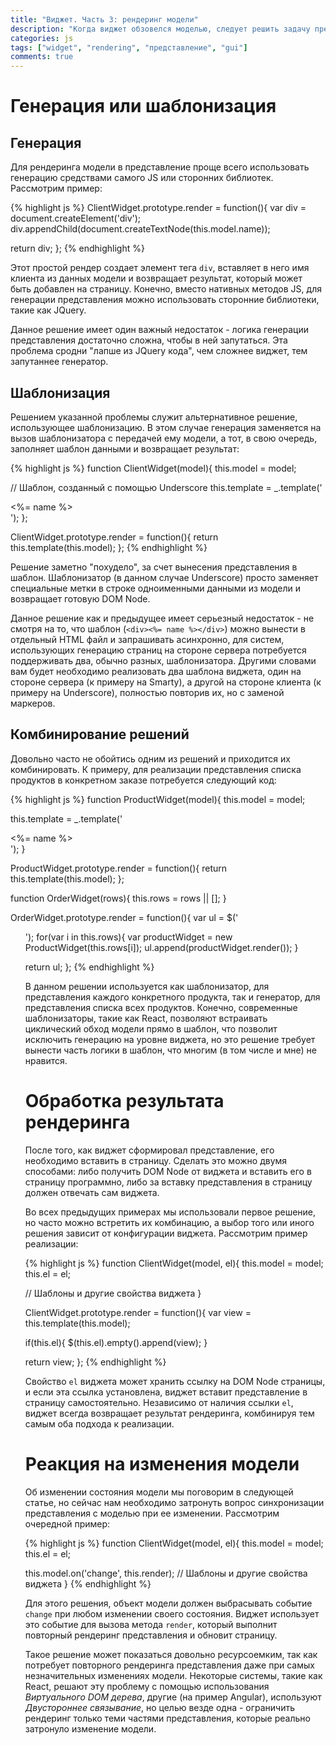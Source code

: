 ```yaml
---
title: "Виджет. Часть 3: рендеринг модели"
description: "Когда виджет обзовелся моделью, следует решить задачу преобразования модели в представление. Какие альтернативные решения мы должны для этого принять, обсудим в этой статье..."
categories: js
tags: ["widget", "rendering", "представление", "gui"]
comments: true
---
```

# Генерация или шаблонизация

## Генерация

Для рендеринга модели в представление проще всего использовать генерацию средствами самого JS или сторонних библиотек. Рассмотрим пример:

{% highlight js %}
ClientWidget.prototype.render = function(){
  var div = document.createElement('div');
  div.appendChild(document.createTextNode(this.model.name));

  return div;
};
{% endhighlight %}

Этот простой рендер создает элемент тега `div`, вставляет в него имя клиента из данных модели и возвращает результат, который может быть добавлен на страницу. Конечно, вместо нативных методов JS, для генерации представления можно использовать сторонние библиотеки, такие как JQuery.

Данное решение имеет один важный недостаток - логика генерации представления достаточно сложна, чтобы в ней запутаться. Эта проблема сродни "лапше из JQuery кода", чем сложнее виджет, тем запутаннее генератор.

## Шаблонизация

Решением указанной проблемы служит альтернативное решение, использующее шаблонизацию. В этом случае генерация заменяется на вызов шаблонизатора с передачей ему модели, а тот, в свою очередь, заполняет шаблон данными и возвращает результат:

{% highlight js %}
function ClientWidget(model){
  this.model = model;

  // Шаблон, созданный с помощью Underscore
  this.template = _.template('<div><%= name %></div>');
};

ClientWidget.prototype.render = function(){
  return this.template(this.model);
};
{% endhighlight %}

Решение заметно "похудело", за счет вынесения представления в шаблон. Шаблонизатор (в данном случае Underscore) просто заменяет специальные метки в строке одноименными данными из модели и возвращает готовую DOM Node.

Данное решение как и предыдущее имеет серьезный недостаток - не смотря на то, что шаблон (`<div><%= name %></div>`) можно вынести в отдельный HTML файл и запрашивать асинхронно, для систем, использующих генерацию страниц на стороне сервера потребуется поддерживать два, обычно разных, шаблонизатора. Другими словами вам будет необходимо реализовать два шаблона виджета, один на стороне сервера (к примеру на Smarty), а другой на стороне клиента (к примеру на Underscore), полностью повторив их, но с заменой маркеров.

## Комбинирование решений

Довольно часто не обойтись одним из решений и приходится их комбинировать. К примеру, для реализации представления списка продуктов в конкретном заказе потребуется следующий код:

{% highlight js %}
function ProductWidget(model){
  this.model = model;

  this.template = _.template('<div><%= name %></div>');
}

ProductWidget.prototype.render = function(){
  return this.template(this.model);
};

function OrderWidget(rows){
  this.rows = rows || [];
}

OrderWidget.prototype.render = function(){
  var ul = $('<ul>');
  for(var i in this.rows){
    var productWidget = new ProductWidget(this.rows[i]);
    ul.append(productWidget.render());
  }

  return ul;
};
{% endhighlight %}

В данном решении используется как шаблонизатор, для представления каждого конкретного продукта, так и генератор, для представления списка всех продуктов. Конечно, современные шаблонизаторы, такие как React, позволяют встраивать циклический обход модели прямо в шаблон, что позволит исключить генерацию на уровне виджета, но это решение требует вынести часть логики в шаблон, что многим (в том числе и мне) не нравится.

# Обработка результата рендеринга

После того, как виджет сформировал представление, его необходимо вставить в страницу. Сделать это можно двумя способами: либо получить DOM Node от виджета и вставить его в страницу программно, либо за вставку представления в страницу должен отвечать сам виджета.

Во всех предыдущих примерах мы использовали первое решение, но часто можно встретить их комбинацию, а выбор того или иного решения зависит от конфигурации виджета. Рассмотрим пример реализации:

{% highlight js %}
function ClientWidget(model, el){
  this.model = model;
  this.el = el;

  // Шаблоны и другие свойства виджета
}

ClientWidget.prototype.render = function(){
  var view = this.template(this.model);

  if(this.el){
    $(this.el).empty().append(view);
  }

  return view;
};
{% endhighlight %}

Свойство `el` виджета может хранить ссылку на DOM Node страницы, и если эта ссылка установлена, виджет вставит представление в страницу самостоятельно. Независимо от наличия ссылки `el`, виджет всегда возвращает результат рендеринга, комбинируя тем самым оба подхода к реализации.

# Реакция на изменения модели

Об изменении состояния модели мы поговорим в следующей статье, но сейчас нам необходимо затронуть вопрос синхронизации представления с моделью при ее изменении. Рассмотрим очередной пример:

{% highlight js %}
function ClientWidget(model, el){
  this.model = model;
  this.el = el;

  this.model.on('change', this.render);
  // Шаблоны и другие свойства виджета
}
{% endhighlight %}

Для этого решения, объект модели должен выбрасывать событие `change` при любом изменении своего состояния. Виджет использует это событие для вызова метода `render`, который выполнит повторный рендеринг представления и обновит страницу.

Такое решение может показаться довольно ресурсоемким, так как потребует повторного рендеринга представления даже при самых незначительных изменениях модели. Некоторые системы, такие как React, решают эту проблему с помощью использования _Виртуального DOM дерева_, другие (на пример Angular), используют _Двустороннее связывание_, но целью везде одна - ограничить рендеринг только теми частями представления, которые реально затронуло изменение модели.
